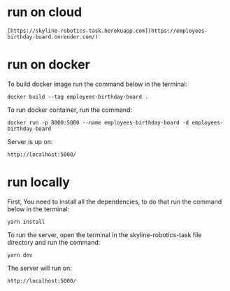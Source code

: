 # run on cloud

```
[https://skyline-robotics-task.herokuapp.com](https://employees-birthday-board.onrender.com/)
  ```

# run on docker

To build docker image run the command below in the terminal:
```
docker build --tag employees-birthday-board .
  ```

To run docker container, run the command: 
```
docker run -p 8000:5000 --name employees-birthday-board -d employees-birthday-board
  ```

Server is up on:
```
http://localhost:5000/
  ```

# run locally

First, You need to install all the dependencies, to do that run the command below in the terminal:
```
yarn install
  ```

To run the server,
open the terminal in the skyline-robotics-task file directory and run the command: 
```
yarn dev
  ```
  
The server will run on: 
```
http://localhost:5000/
  ```
